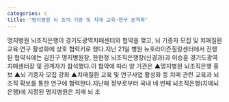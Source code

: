 ```yaml
---
categories: c
title: "명지병원 뇌 조직 기증 및 치매 교육·연구 본격화"
---
```

명지병원 뇌조직은행이 경기도광역치매센터와 협약을 맺고, 뇌 기증자 모집 및 치매질환 교육·연구 활성화에 상호 협력키로 했다.지난 21일 병원 뉴호라이즌힐링센터에서 진행된 협약식에는 김진구 명지병원장, 한현정 뇌조직은행장(신경과)과 이승훈 경기도광역치매센터장 및 관계자가 참석했다.이 협약에 따라 양 기관은 ▲명지병원 뇌조직은행 홍보 ▲뇌 기증자 모집 강화 ▲치매질환 교육 및 연구사업 활성화 등 치매 관련 교육과 뇌 조직 확보를 통한 연구에 협력한다.지난해 정부로부터 국내 네 번째 뇌조직은행(치매뇌은행)에 지정된 명지병원은 치매 뇌 조